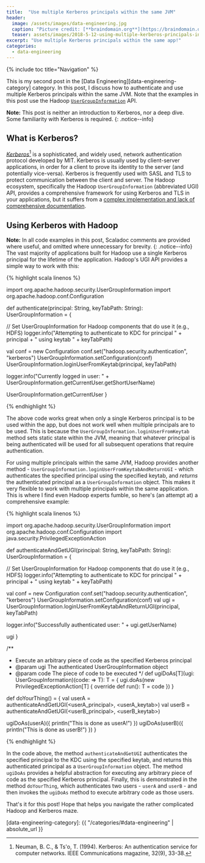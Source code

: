 ```yaml
---
title:  "Use multiple Kerberos principals within the same JVM"
header:
  image: /assets/images/data-engineering.jpg
  caption: "Picture credit: [**braindomain.org**](https://braindomain.org/launch-of-the-big-data-analytics-journal/)"
  teaser: assets/images/2018-5-12-using-multiple-kerberos-principals-in-same-jvm/kerberos.png
excerpt: "Use multiple Kerberos principals within the same app!"
categories:
  - data-engineering
---
```


{% include toc title="Navigation" %}

This is my second post in the [Data Engineering][data-engineering-category] category. In this post, I discuss how to authenticate and use multiple Kerberos principals within the same JVM. Note that the examples in this post use the Hadoop [`UserGroupInformation`](http://hadoop.apache.org/docs/r2.8.3/api/org/apache/hadoop/security/UserGroupInformation.html) API.

**Note:** This post is neither an introduction to Kerberos, nor a deep dive. Some familiarity with Kerberos is required.
{: .notice--info}

## What is Kerberos?
[*Kerberos*](https://web.mit.edu/kerberos/)[^kerberos] is a sophisticated, and widely used, network authentication protocol developed by MIT. Kerberos is usually used by client-server applications, in order for a client to prove its identity to the server (and potentially vice-versa). Kerberos is frequently used with SASL and TLS to protect communication between the client and server. The Hadoop ecosystem, specifically the Hadoop `UserGroupInformation` (abbreviated UGI) API, provides a comprehensive framework for using Kerberos and TLS in your applications, but it suffers from a [complex implementation and lack of comprehensive documentation](https://steveloughran.gitbooks.io/kerberos_and_hadoop/content/sections/ugi.html).

## Using Kerberos with Hadoop
**Note:** In all code examples in this post, Scaladoc comments are provided where useful, and omitted where unnecessary for brevity.
{: .notice--info}
The vast majority of applications built for Hadoop use a single Kerberos principal for the lifetime of the application. Hadoop's UGI API provides a simple way to work with this:

{% highlight scala linenos %}

import org.apache.hadoop.security.UserGroupInformation
import org.apache.hadoop.conf.Configuration

def authenticate(principal: String, keyTabPath: String): UserGroupInformation = {

  // Set UserGroupInformation for Hadoop components that do use it (e.g., HDFS)
  logger.info("Attempting to authenticate to KDC for principal " +
    principal + " using keytab " + keyTabPath)

  val conf = new Configuration
  conf.set("hadoop.security.authentication", "kerberos")
  UserGroupInformation.setConfiguration(conf)
  UserGroupInformation.loginUserFromKeytab(principal, keyTabPath)

  logger.info("Currently logged in user: " +
    UserGroupInformation.getCurrentUser.getShortUserName)

  UserGroupInformation.getCurrentUser
}

{% endhighlight %}

The above code works great when only a single Kerberos principal is to be used within the app, but does not work well when multiple principals are to be used. This is because the `UserGroupInformation.loginUserFromKeytab` method sets static state within the JVM, meaning that whatever principal is being authenticated will be used for all subsequent operations that require authentication.

For using multiple principals within the same JVM, Hadoop provides another method - `UserGroupInformation.loginUserFromKeytabAndReturnUGI` - which authenticates the specified principal using the specified keytab, and *returns* the authenticated principal as a `UserGroupInformation` object. This makes it very flexible to work with multiple principals within the same application. This is where I find even Hadoop experts fumble, so here's (an attempt at) a comprehensive example:

{% highlight scala linenos %}

import org.apache.hadoop.security.UserGroupInformation
import org.apache.hadoop.conf.Configuration
import java.security.PrivilegedExceptionAction

def authenticateAndGetUGI(principal: String, keyTabPath: String): UserGroupInformation = {

  // Set UserGroupInformation for Hadoop components that do use it (e.g., HDFS)
  logger.info("Attempting to authenticate to KDC for principal " +
    principal + " using keytab " + keyTabPath)

  val conf = new Configuration
  conf.set("hadoop.security.authentication", "kerberos")
  UserGroupInformation.setConfiguration(conf)
  val ugi = UserGroupInformation.loginUserFromKeytabAndReturnUGI(principal, keyTabPath)

  logger.info("Successfully authenticated user: " + ugi.getUserName)

  ugi
}

/**
  * Execute an arbitrary piece of code as the specified Kerberos principal
  * @param ugi The authenticated UserGroupInformation object
  * @param code The piece of code to be executed
  */
def ugiDoAs[T](ugi: UserGroupInformation)(code: => T): T = {
  ugi.doAs(new PrivilegedExceptionAction[T] {
    override def run(): T = code
  })
}

def doYourThing() = {
  val userA = authenticateAndGetUGI(<userA_principal>, <userA_keytab>)
  val userB = authenticateAndGetUGI(<userB_principal>, <userB_keytab>)

  ugiDoAs(userA)({ println("This is done as userA!") })
  ugiDoAs(userB)({ println("This is done as userB!") })
}

{% endhighlight %}

In the code above, the method `authenticateAndGetUGI` authenticates the specified principal to the KDC using the specified keytab, and returns this authenticated principal as a `UserGroupInformation` object. The method `ugiDoAs` provides a helpful abstraction for executing any arbitrary piece of code as the specified Kerberos principal. Finally, this is demonstrated in the method `doYourThing`, which authenticates two users - `userA` and `userB` - and then invokes the `ugiDoAs` method to execute arbitrary code as those users.

That's it for this post! Hope that helps you navigate the rather complicated Hadoop and Kerberos maze.

[data-engineering-category]: {{ "/categories/#data-engineering" | absolute_url }}

[^kerberos]: Neuman, B. C., & Ts'o, T. (1994). Kerberos: An authentication service for computer networks. IEEE Communications magazine, 32(9), 33-38.
